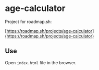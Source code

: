 # age-calculator

Project for roadmap.sh:

[https://roadmap.sh/projects/age-calculator](https://roadmap.sh/projects/age-calculator)

## Use

Open `index.html` file in the browser.
